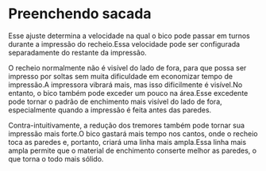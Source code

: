 Preenchendo sacada
====
Esse ajuste determina a velocidade na qual o bico pode passar em turnos durante a impressão do recheio.Essa velocidade pode ser configurada separadamente do restante da impressão.

O recheio normalmente não é visível do lado de fora, para que possa ser impresso por soltas sem muita dificuldade em economizar tempo de impressão.A impressora vibrará mais, mas isso dificilmente é visível.No entanto, o bico também pode exceder um pouco na área.Esse excedente pode tornar o padrão de enchimento mais visível do lado de fora, especialmente quando a impressão é feita antes das paredes.

Contra-intuitivamente, a redução dos tremores também pode tornar sua impressão mais forte.O bico gastará mais tempo nos cantos, onde o recheio toca as paredes e, portanto, criará uma linha mais ampla.Essa linha mais ampla permite que o material de enchimento conserte melhor as paredes, o que torna o todo mais sólido.